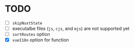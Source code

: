# TODO

- [ ] `skipNuxtState`
- [ ] executalbe files (`js`, `cjs`, and `mjs`) are not supported yet
- [ ] `sortRoutes` option
- [x] `vueI18n` option for function
